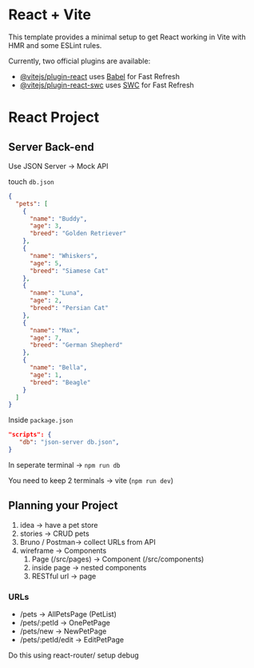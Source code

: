 # React + Vite

This template provides a minimal setup to get React working in Vite with HMR and some ESLint rules.

Currently, two official plugins are available:

- [@vitejs/plugin-react](https://github.com/vitejs/vite-plugin-react/blob/main/packages/plugin-react/README.md) uses [Babel](https://babeljs.io/) for Fast Refresh
- [@vitejs/plugin-react-swc](https://github.com/vitejs/vite-plugin-react-swc) uses [SWC](https://swc.rs/) for Fast Refresh


# React Project

## Server Back-end

Use JSON Server -> Mock API

touch `db.json`

```json
{
  "pets": [
    {
      "name": "Buddy",
      "age": 3,
      "breed": "Golden Retriever"
    },
    {
      "name": "Whiskers",
      "age": 5,
      "breed": "Siamese Cat"
    },
    {
      "name": "Luna",
      "age": 2,
      "breed": "Persian Cat"
    },
    {
      "name": "Max",
      "age": 7,
      "breed": "German Shepherd"
    },
    {
      "name": "Bella",
      "age": 1,
      "breed": "Beagle"
    }
  ]
}
```

Inside `package.json`

```json
"scripts": {
   "db": "json-server db.json",
}
```

In seperate terminal -> `npm run db`

You need to keep 2 terminals -> vite (`npm run dev`)

## Planning your Project

1. idea -> have a pet store
2. stories -> CRUD pets
3. Bruno / Postman-> collect URLs from API
4. wireframe -> Components
   1. Page (/src/pages) -> Component (/src/components)
   2. inside page -> nested components
   3. RESTful url -> page

### URLs

- /pets -> AllPetsPage (PetList)
- /pets/:petId -> OnePetPage
- /pets/new -> NewPetPage
- /pets/:petId/edit -> EditPetPage

Do this using react-router/ setup debug
